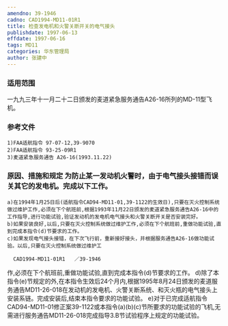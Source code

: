 ```yaml
---
amendno: 39-1946
cadno: CAD1994-MD11-01R1
title: 检查发电机和火警关断开关的电气接头
publishdate: 1997-06-13
effdate: 1997-06-16
tags: MD11
categories: 华东管理局
author: 张建中
---
```


### 适用范围 
一九九三年十一月二十二日颁发的麦道紧急服务通告A26-16所列的MD-11型飞机。

### 参考文件
    1)FAA适航指令 97-07-12,39-9070 
    2)FAA适航指令 93-25-09R1 
    3)麦道紧急服务通告 A26-16(1993.11.22)     


### 原因、措施和规定 为防止某一发动机火警时，由于电气接头接错而误关其它的发电机。完成以下工作。 
    a)在1994年1月25日后(适航指令CAD94-MD11-01,39-1122的生效日),只要在灭火控制系统做过维护工作,必须在下个航班前,根据1993年11月22日颁发的麦道紧急服务通告A26-16中的工作指导,进行功能试验,验证发动机的发电机电气接头和火警关断开关是否安装完好。 
    b)如果安装良好,以后,只要在灭火控制系统做过维护工作,必须在下个航班前,重做功能试验,直到完成本指令(d)节要求的工作。 
    c)如果发现电气接头接错，在下次飞行前，重新接好接头，并根据服务通告A26-16做功能试验。以后,只要在灭火控制系统做过维护工

      CAD1994-MD11-01R1   ／39-1946 
作,必须在下个航班前,重做功能试验,直到完成本指令(d)节要求的工作。 
    d)除了本指令(e)节规定的外,在本指令生效后24个月内,根据1995年8月24日颁发的麦道服务通告MD11-26-018在发动机的发电机、火警关断系统、和灭火瓶的电气接头上安装系链。完成安装后,结束本指令要求的功能试验。 
    e)对于已完成适航指令CAD94-MD11-01修正案39-1122或本指令(a)(b)(c)节所要求的功能试验的飞机,无需进行服务通告MD11-26-018完成指导3.B节试验程序上规定的功能试验。

